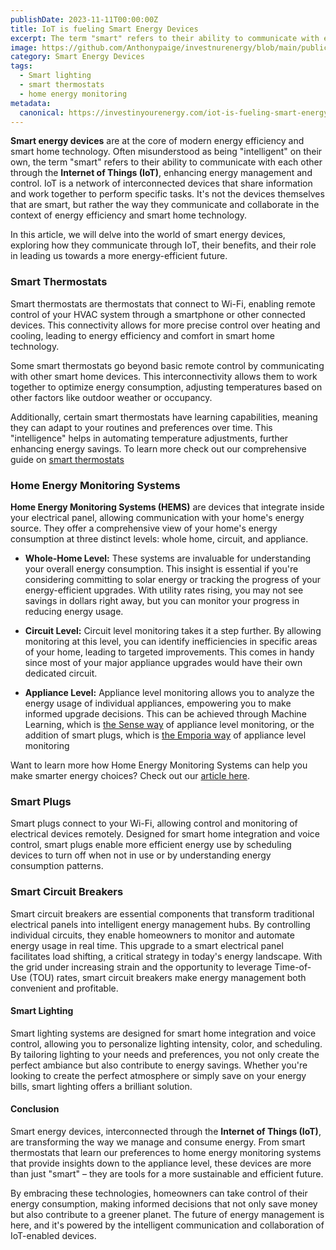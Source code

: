 ```yaml
---
publishDate: 2023-11-11T00:00:00Z
title: IoT is fueling Smart Energy Devices
excerpt: The term "smart" refers to their ability to communicate with each other through the Internet of Things (IoT), enhancing energy management and control.
image: https://github.com/Anthonypaige/investnurenergy/blob/main/public/images/cover-art/SED-1-cover-art.jpg?raw=true
category: Smart Energy Devices
tags:
  - Smart lighting
  - smart thermostats
  - home energy monitoring
metadata:
  canonical: https://investinyourenergy.com/iot-is-fueling-smart-energy-devices
---
```


**Smart energy devices** are at the core of modern energy efficiency and smart home technology. Often misunderstood as being "intelligent" on their own, the term "smart" refers to their ability to communicate with each other through the **Internet of Things (IoT)**, enhancing energy management and control. IoT is a network of interconnected devices that share information and work together to perform specific tasks. It's not the devices themselves that are smart, but rather the way they communicate and collaborate in the context of energy efficiency and smart home technology.

In this article, we will delve into the world of smart energy devices, exploring how they communicate through IoT, their benefits, and their role in leading us towards a more energy-efficient future.

### **Smart Thermostats**

Smart thermostats are thermostats that connect to Wi-Fi, enabling remote control of your HVAC system through a smartphone or other connected devices. This connectivity allows for more precise control over heating and cooling, leading to energy efficiency and comfort in smart home technology.

Some smart thermostats go beyond basic remote control by communicating with other smart home devices. This interconnectivity allows them to work together to optimize energy consumption, adjusting temperatures based on other factors like outdoor weather or occupancy.

Additionally, certain smart thermostats have learning capabilities, meaning they can adapt to your routines and preferences over time. This "intelligence" helps in automating temperature adjustments, further enhancing energy savings. To learn more check out our comprehensive guide on [smart thermostats](smart-thermostat-shopping-guide-what-you-need-to-know)

### **Home Energy Monitoring Systems**

**Home Energy Monitoring Systems (HEMS)** are devices that integrate inside your electrical panel, allowing communication with your home's energy source. They offer a comprehensive view of your home's energy consumption at three distinct levels: whole home, circuit, and appliance.

- **Whole-Home Level:** These systems are invaluable for understanding your overall energy consumption. This insight is essential if you're considering committing to solar energy or tracking the progress of your energy-efficient upgrades. With utility rates rising, you may not see savings in dollars right away, but you can monitor your progress in reducing energy usage.

- **Circuit Level:** Circuit level monitoring takes it a step further. By allowing monitoring at this level, you can identify inefficiencies in specific areas of your home, leading to targeted improvements. This comes in handy since most of your major appliance upgrades would have their own dedicated circuit.

- **Appliance Level:** Appliance level monitoring allows you to analyze the energy usage of individual appliances, empowering you to make informed upgrade decisions. This can be achieved through Machine Learning, which is [the Sense way](senses-home-energy-monitoring-system-driven-by-machine-learning) of appliance level monitoring, or the addition of smart plugs, which is [the Emporia way](emporias-home-energy-monitoring-systems) of appliance level monitoring

Want to learn more how Home Energy Monitoring Systems can help you make smarter energy choices? Check out our [article here](home-energy-monitoring-your-guide-to-energy-efficiency).

### **Smart Plugs**

Smart plugs connect to your Wi-Fi, allowing control and monitoring of electrical devices remotely. Designed for smart home integration and voice control, smart plugs enable more efficient energy use by scheduling devices to turn off when not in use or by understanding energy consumption patterns.

### **Smart Circuit Breakers**

Smart circuit breakers are essential components that transform traditional electrical panels into intelligent energy management hubs. By controlling individual circuits, they enable homeowners to monitor and automate energy usage in real time. This upgrade to a smart electrical panel facilitates load shifting, a critical strategy in today's energy landscape. With the grid under increasing strain and the opportunity to leverage Time-of-Use (TOU) rates, smart circuit breakers make energy management both convenient and profitable.

#### **Smart Lighting**

Smart lighting systems are designed for smart home integration and voice control, allowing you to personalize lighting intensity, color, and scheduling. By tailoring lighting to your needs and preferences, you not only create the perfect ambiance but also contribute to energy savings. Whether you're looking to create the perfect atmosphere or simply save on your energy bills, smart lighting offers a brilliant solution.

#### **Conclusion**

Smart energy devices, interconnected through the **Internet of Things (IoT)**, are transforming the way we manage and consume energy. From smart thermostats that learn our preferences to home energy monitoring systems that provide insights down to the appliance level, these devices are more than just "smart" – they are tools for a more sustainable and efficient future.

By embracing these technologies, homeowners can take control of their energy consumption, making informed decisions that not only save money but also contribute to a greener planet. The future of energy management is here, and it's powered by the intelligent communication and collaboration of IoT-enabled devices.
